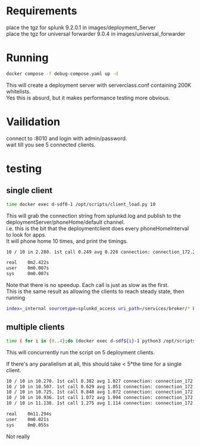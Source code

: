 # Requirements
place the tgz for splunk 9.2.0.1 in images/deployment_Server  
place the tgz for universal forwarder 9.0.4 in images/universal_forwarder

# Running
```bash
docker compose -f debug-compose.yaml up -d
```
This will create a deployment server with serverclass.conf containing 200K whitelists.  
Yes this is absurd, but it makes performance testing more obvious.  

# Vailidation
connect to :8010 and login with admin/password.  
wait till you see 5 connected clients.  

# testing

## single client

```bash
time docker exec d-sdf0-1 /opt/scripts/client_load.py 10
```

This will grab the connection string from splunkd.log and publish to the deploymentServer/phoneHome/default channel.  
i.e. this is the bit that the deploymentclient does every phoneHomeInterval to look for apps.  
It will phone home 10 times, and print the timings.  

```bash
10 / 10 in 2.280. 1st call 0.249 avg 0.228 connection: connection_172.22.0.2_8089_d-sdf0-1.d_dn0_a4f05fdf1d67_F5F741C6-838F-468C-A4AA-A34B7702B57D

real    0m2.422s
user    0m0.007s
sys     0m0.007s
```  
  
Note that there is no speedup. Each call is just as slow as the first.  
This is the same result as allowing the clients to reach steady state, then running
```bash
index=_internal sourcetype=splunkd_access uri_path=/services/broker/* bytes>500| bin_time span=1m | xyseries _time uri_path spent
```


## multiple clients
```bash
time ( for i in {0..4};do (docker exec d-sdf${i}-1 python3 /opt/scripts/client_load.py 10 ) &done ;wait )
```
This will concurrently run the script on 5 deployment clients.  

If there's any parallelism at all, this should take < 5*the time for a single client.

```bash
10 / 10 in 10.270. 1st call 0.382 avg 1.027 connection: connection_172.21.0.2_8089_d-sdf4-1.d_dn4_3eafea1e85d0_9D99D8D7-ADFB-4C53-9980-C1D77F800E3D
10 / 10 in 10.507. 1st call 0.629 avg 1.051 connection: connection_172.24.0.2_8089_d-sdf1-1.d_dn1_51a43869cdaf_25E94239-1F6B-40AD-8E25-6C4D0DB0C17F
10 / 10 in 10.725. 1st call 0.848 avg 1.072 connection: connection_172.22.0.2_8089_d-sdf0-1.d_dn0_a4f05fdf1d67_F5F741C6-838F-468C-A4AA-A34B7702B57D
10 / 10 in 10.936. 1st call 1.072 avg 1.094 connection: connection_172.19.0.2_8089_d-sdf2-1.d_dn2_c5b2677b1dcd_DD848CCA-627F-4995-8B47-3F782E06FBA0
10 / 10 in 11.138. 1st call 1.275 avg 1.114 connection: connection_172.20.0.2_8089_d-sdf3-1.d_dn3_916d479a9789_E52CBB92-D57C-4ED6-94F8-2C5EF7B4D0EC

real    0m11.294s
user    0m0.021s
sys     0m0.055s
```

Not really
